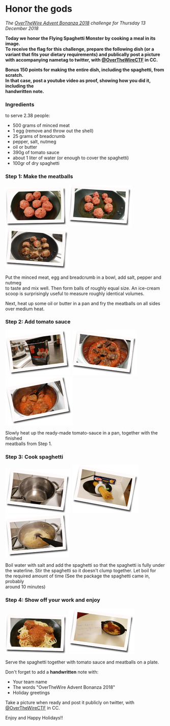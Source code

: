 # Honor the gods

*The [OverTheWire Advent Bonanza 2018](https://advent2018.overthewire.org) challenge for Thursday 13 December 2018*

**Today we honor the Flying Spaghetti Monster by cooking a meal in its image.<br>
To receive the flag for this challenge, prepare the following dish (or a<br>
variant that fits your dietary requirements) and publically post a picture<br>
with accompanying nametag to twitter, with [@OverTheWireCTF](https://twitter.com/OverTheWireCTF) in CC.**

**Bonus 150 points for making the entire dish, including the spaghetti, from scratch.<br>
In that case, post a youtube video as proof, showing how you did it, including the<br>
handwritten note.**

### Ingredients

to serve 2.38 people:

* 500 grams of minced meat
* 1 egg (remove and throw out the shell)
* 25 grams of breadcrumb
* pepper, salt, nutmeg
* oil or butter
* 390g of tomato sauce
* about 1 liter of water (or enough to cover the spaghetti)
* 100gr of dry spaghetti

### Step 1: Make the meatballs
[![Step 1a](img/thumb_step1a.png)](img/step1a.jpg)
[![Step 1b](img/thumb_step1b.png)](img/step1b.jpg)
[![Step 1c](img/thumb_step1c.png)](img/step1c.jpg)


Put the minced meat, egg and breadcrumb in a bowl, add salt, pepper and nutmeg<br>
to taste and mix well.  Then form balls of roughly equal size. An ice-cream<br>
scoop is surprisingly useful to measure roughly identical volumes.<br>

Next, heat up some oil or butter in a pan and fry the meatballs on all sides<br>
over medium heat.

### Step 2: Add tomato sauce
[![Step 2a](img/thumb_step2a.png)](img/step2a.jpg)
[![Step 2b](img/thumb_step2b.png)](img/step2b.jpg)
[![Step 2c](img/thumb_step2c.png)](img/step2c.jpg)

Slowly heat up the ready-made tomato-sauce in a pan, together with the finished<br>
meatballs from Step 1.

### Step 3: Cook spaghetti
[![Step 3a](img/thumb_step3a.png)](img/step3a.jpg)
[![Step 3b](img/thumb_step3b.png)](img/step3b.jpg)
[![Step 3c](img/thumb_step3c.png)](img/step3c.jpg)

Boil water with salt and add the spaghetti so that the spaghetti is fully under<br>
the waterline.  Stir the spaghetti so it doesn't clump together.  Let boil for<br>
the required amount of time (See the package the spaghetti came in, probably<br>
around 10 minutes)

### Step 4: Show off your work and enjoy
[![Step 4a](img/thumb_step4a.png)](img/step4a.jpg)
[![Step 4b](img/thumb_step4b.png)](img/step4b.jpg)

Serve the spaghetti together with tomato sauce and meatballs on a plate.

Don't forget to add a **handwritten** note with:

* Your team name
* The words "OverTheWire Advent Bonanza 2018"
* Holiday greetings

Take a picture when ready and post it publicly on twitter, with [@OverTheWireCTF](https://twitter.com/OverTheWireCTF) in CC.


Enjoy and Happy Holidays!!


